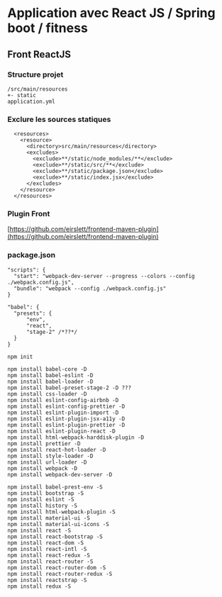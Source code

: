 # Application avec React JS / Spring boot / fitness

## Front ReactJS

### Structure projet

    /src/main/resources
    +- static
    application.yml

### Exclure les sources statiques

      <resources>
        <resource>
          <directory>src/main/resources</directory>
          <excludes>
            <exclude>**/static/node_modules/**</exclude>
            <exclude>**/static/src/**</exclude>
            <exclude>**/static/package.json</exclude>
            <exclude>**/static/index.jsx</exclude>
          </excludes>
        </resource>
      </resources>

### Plugin Front

[https://github.com/eirslett/frontend-maven-plugin](https://github.com/eirslett/frontend-maven-plugin)

### package.json

    "scripts": {
      "start": "webpack-dev-server --progress --colors --config ./webpack.config.js",
      "bundle": "webpack --config ./webpack.config.js"
    }

    "babel": {
      "presets": {
          "env",
          "react",
          "stage-2" /*??*/
      }
    }

    npm init

    npm install babel-core -D
    npm install babel-eslint -D
    npm install babel-loader -D
    npm install babel-preset-stage-2 -D ???
    npm install css-loader -D
    npm install eslint-config-airbnb -D
    npm install eslint-config-prettier -D
    npm install eslint-plugin-import -D
    npm install eslint-plugin-jsx-a11y -D
    npm install eslint-plugin-prettier -D
    npm install eslint-plugin-react -D
    npm install html-webpack-harddisk-plugin -D
    npm install prettier -D
    npm install react-hot-loader -D
    npm install style-loader -D
    npm install url-loader -D
    npm install webpack -D
    npm install webpack-dev-server -D

    npm install babel-prest-env -S
    npm install bootstrap -S
    npm install eslint -S
    npm install history -S
    npm install html-webpack-plugin -S
    npm install material-ui -S
    npm install material-ui-icons -S
    npm install react -S
    npm install react-bootstrap -S
    npm install react-dom -S
    npm install react-intl -S
    npm install react-redux -S
    npm install react-router -S
    npm install react-router-dom -S
    npm install react-router-redux -S
    npm install reactstrap -S
    npm install redux -S
    
